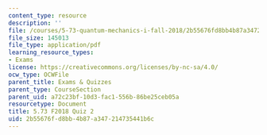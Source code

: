 ```yaml
---
content_type: resource
description: ''
file: /courses/5-73-quantum-mechanics-i-fall-2018/2b55676fd8bb4b87a347214735441b6c_MIT5_73F18_quiz2.pdf
file_size: 145013
file_type: application/pdf
learning_resource_types:
- Exams
license: https://creativecommons.org/licenses/by-nc-sa/4.0/
ocw_type: OCWFile
parent_title: Exams & Quizzes
parent_type: CourseSection
parent_uid: a72c23bf-10d3-fac1-556b-86be25ceb05a
resourcetype: Document
title: 5.73 F2018 Quiz 2
uid: 2b55676f-d8bb-4b87-a347-214735441b6c
---
```

